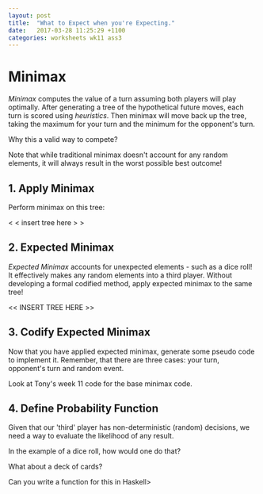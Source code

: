 ```yaml
---
layout: post
title:  "What to Expect when you're Expecting."
date:   2017-03-28 11:25:29 +1100
categories: worksheets wk11 ass3
---
```


# Minimax

*Minimax* computes the value of a turn assuming both players will play optimally. After generating a tree of the hypothetical future moves, each turn is scored using *heuristics*. Then minimax will move back up the tree, taking the maximum for your turn and the minimum for the opponent's turn.

Why this a valid way to compete?

Note that while traditional minimax doesn't account for any random elements, it will always result in the worst possible best outcome!

## 1. Apply Minimax

Perform minimax on this tree:

< < insert tree here > >

## 2. Expected Minimax

*Expected Minimax* accounts for unexpected elements - such as a dice roll! It effectively makes any random elements into a third player. Without developing a formal codified method, apply expected minimax to the same tree!

<< INSERT TREE HERE >>

## 3. Codify Expected Minimax

Now that you have applied expected minimax, generate some pseudo code to implement it. Remember, that there are three cases: your turn, opponent's turn and random event.

Look at Tony's week 11 code for the base minimax code.

## 4. Define Probability Function

Given that our 'third' player has non-deterministic (random) decisions, we need a way to evaluate the likelihood of any result.

In the example of a dice roll, how would one do that?

What about a deck of cards?

Can you write a function for this in Haskell>
